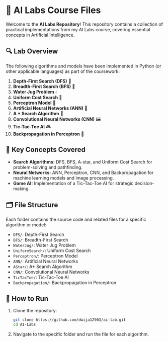 # 🤖 AI Labs Course Files

Welcome to the **AI Labs Repository**! This repository contains a collection of practical implementations from my AI Labs course, covering essential concepts in Artificial Intelligence.

## 🔍 Lab Overview

The following algorithms and models have been implemented in Python (or other applicable languages) as part of the coursework:

1. **Depth-First Search (DFS)** 🌳
2. **Breadth-First Search (BFS)** 🌲
3. **Water Jug Problem** 💧
4. **Uniform Cost Search** 🧮
5. **Perceptron Model** 🧠
6. **Artificial Neural Networks (ANN)** 🔗
7. **A * Search Algorithm** 🌟
8. **Convolutional Neural Networks (CNN)** 🖼️
9. **Tic-Tac-Toe AI** 🎮
10. **Backpropagation in Perceptron** 🔄

## 🧠 Key Concepts Covered

- **Search Algorithms:** DFS, BFS, A-star, and Uniform Cost Search for problem-solving and pathfinding.
- **Neural Networks:** ANN, Perceptron, CNN, and Backpropagation for machine learning models and image processing.
- **Game AI:** Implementation of a Tic-Tac-Toe AI for strategic decision-making.

## 🗂️ File Structure

Each folder contains the source code and related files for a specific algorithm or model:
- `DFS/`: Depth-First Search
- `BFS/`: Breadth-First Search
- `WaterJug/`: Water Jug Problem
- `UniformSearch/`: Uniform Cost Search
- `Perceptron/`: Perceptron Model
- `ANN/`: Artificial Neural Networks
- `AStar/`: A* Search Algorithm
- `CNN/`: Convolutional Neural Networks
- `TicTacToe/`: Tic-Tac-Toe AI
- `Backpropagation/`: Backpropagation in Perceptron

## 🚀 How to Run

1. Clone the repository:
   ```bash
   git clone https://github.com/dwija12903/ai-lab.git
   cd AI-Labs
   ```

2. Navigate to the specific folder and run the file for each algorithm.
